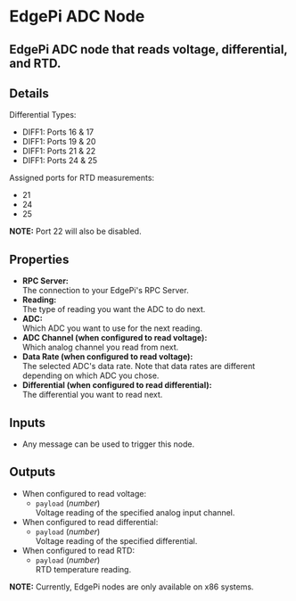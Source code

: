 # EdgePi ADC Node

## EdgePi ADC node that reads voltage, differential, and RTD.

## Details

Differential Types:

- DIFF1: Ports 16 & 17
- DIFF1: Ports 19 & 20
- DIFF1: Ports 21 & 22
- DIFF1: Ports 24 & 25

Assigned ports for RTD measurements:

- 21
- 24
- 25

**NOTE:** Port 22 will also be disabled.

## Properties

- **RPC Server:** <br>
The connection to your EdgePi's RPC Server.
- **Reading:** <br>
The type of reading you want the ADC to do next.
- **ADC:**<br>
Which ADC you want to use for the next reading.
- **ADC Channel (when configured to read voltage):**<br>
Which analog channel you read from next.
- **Data Rate (when configured to read voltage):**<br>
The selected ADC's data rate. Note that data rates are different depending on which ADC you chose.
- **Differential (when configured to read differential):**<br>
The differential you want to read next.

## Inputs

- Any message can be used to trigger this node.

## Outputs

- When configured to read voltage:
  - `payload` (*number*)<br>
  Voltage reading of the specified analog input channel.
- When configured to read differential:
  - `payload` (*number*)<br>
  Voltage reading of the specified differential.
- When configured to read RTD:
  - `payload` (*number*)<br>
  RTD temperature reading.


**NOTE:** Currently, EdgePi nodes are only available on x86 systems.

